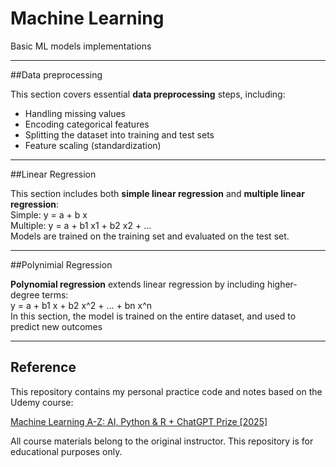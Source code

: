 # Machine Learning
Basic ML models implementations

---
##Data preprocessing

This section covers essential **data preprocessing** steps, including:
- Handling missing values
- Encoding categorical features
- Splitting the dataset into training and test sets
- Feature scaling (standardization)

---
##Linear Regression  

This section includes both **simple linear regression** and **multiple linear regression**:  
Simple: y = a + b x  
Multiple: y = a + b1 x1 + b2 x2 + ...  
Models are trained on the training set and evaluated on the test set.

---
##Polynimial Regression  

**Polynomial regression** extends linear regression by including higher-degree terms:  
y = a + b1 x + b2 x^2 + ... + bn x^n  
In this section, the model is trained on the entire dataset, and used to predict new outcomes

---
## Reference

This repository contains my personal practice code and notes based on the Udemy course:

[Machine Learning A-Z: AI, Python & R + ChatGPT Prize [2025]
]([https://www.udemy.com/course/course-name/](https://www.udemy.com/course/machinelearning/?couponCode=LETSLEARNNOW)) 

All course materials belong to the original instructor. This repository is for educational purposes only.
